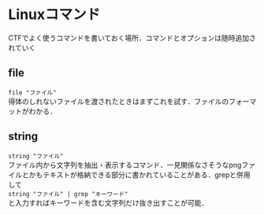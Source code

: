 # Linuxコマンド
CTFでよく使うコマンドを書いておく場所．コマンドとオプションは随時追加されていく

## file
`file "ファイル"`<br>
得体のしれないファイルを渡されたときはまずこれを試す．ファイルのフォーマットがわかる．

## string
`string "ファイル"`<br>
ファイル内から文字列を抽出・表示するコマンド．一見関係なさそうなpngファイルとかもテキストが格納できる部分に書かれていることがある．grepと併用して<br>
`string "ファイル" | grep "キーワード"`<br>
と入力すればキーワードを含む文字列だけ抜き出すことが可能．

